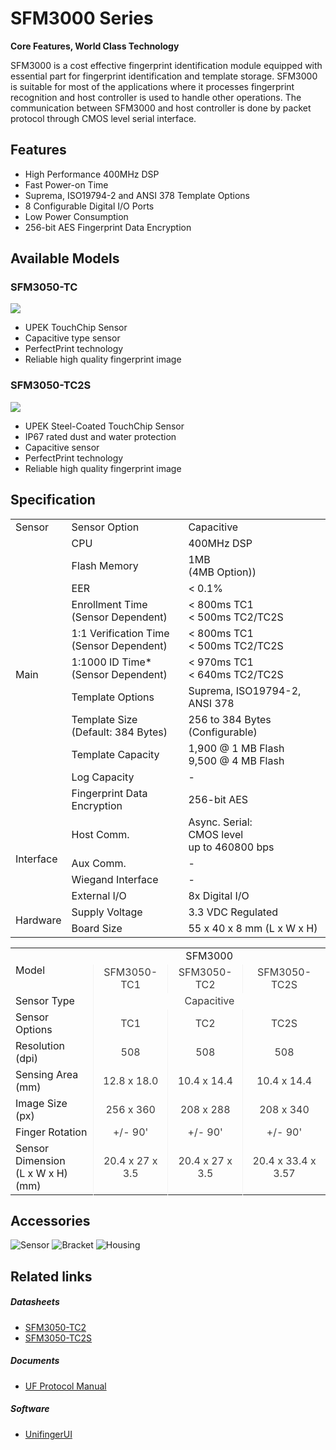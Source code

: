 # SFM3000 Series
**Core Features, World Class Technology**

SFM3000 is a cost effective fingerprint identification module
equipped with essential part for fingerprint identification
and template storage. SFM3000 is suitable for most of the
applications where it processes fingerprint recognition and
host controller is used to handle other operations. The
communication between SFM3000 and host controller is
done by packet protocol through CMOS level serial interface.

## Features
- High Performance 400MHz DSP
- Fast Power-on Time
- Suprema, ISO19794-2 and ANSI 378 Template Options
- 8 Configurable Digital I/O Ports
- Low Power Consumption
- 256-bit AES Fingerprint Data Encryption

## Available Models


### SFM3050-TC
![](https://www.supremainc.com/sites/all/themes/suprema/images/products/sfm3000/sfm3000-2_1.jpg)

- UPEK TouchChip Sensor
- Capacitive type sensor
- PerfectPrint technology
- Reliable high quality fingerprint image

### SFM3050-TC2S
![](https://www.supremainc.com/sites/all/themes/suprema/images/products/sfm3000/sfm3000-2_2.jpg)

- UPEK Steel-Coated TouchChip Sensor
- IP67 rated dust and water protection
- Capacitive sensor
- PerfectPrint technology
- Reliable high quality fingerprint image

## Specification

<div>
<table class="product-table">
	<tbody>		
		<tr class="sub-top">
			<td class="product_title">Sensor</td>			
			<td>Sensor Option</td>			
			<td>Capacitive</td>
		</tr>
		<tr class="sub-top">
			<td class="product_title" rowspan="11">Main</td>
			<td>CPU</td>
			<td>400MHz DSP</td>	
		</tr>
		<tr>
			<td>Flash Memory</td>
			<td>1MB<br>(4MB Option))</td>
		</tr>
		<tr>
			<td>EER</td>
			<td>< 0.1%</td>
		</tr>
		<tr>
			<td>Enrollment Time<br>(Sensor Dependent)</td>
			<td>< 800ms TC1<BR>< 500ms TC2/TC2S</td>
		</tr>
		<tr>
			<td>1:1 Verification Time<br>(Sensor Dependent)</td>
			<td>< 800ms TC1<BR>< 500ms TC2/TC2S</td>
		</tr>
		<tr>
			<td>1:1000 ID Time*<br>(Sensor Dependent)</td>
			<td>< 970ms TC1<BR>< 640ms TC2/TC2S</td>
		</tr>
		<tr>
			<td>Template Options</td>
			<td>Suprema, ISO19794-2, ANSI 378</td>
		</tr>
		<tr>
			<td>Template Size<br>(Default: 384 Bytes)</td>
			<td>256 to 384 Bytes<br>(Configurable)</td>
		</tr>
		<tr>
			<td>Template Capacity</td>
			<td>1,900 @ 1 MB Flash<br>9,500 @ 4 MB Flash</td>
		</tr>
		<tr>
			<td>Log Capacity</td>
			<td>-</td>
		</tr>
		<tr class="sub-bottom">
			<td>Fingerprint Data Encryption</td>
			<td>256-bit AES</td>			
		</tr>
		<tr class="sub-top">
			<td class="product_title" rowspan="4">Interface</td>			
			<td>Host Comm.</td>			
			<td>Async. Serial:<Br>CMOS level<br>up to 460800 bps</td>
		</tr>
		<tr>
			<td>Aux Comm.</td>
			<td>-</td>	
		</tr>
		<tr>
			<td>Wiegand Interface</td>
			<td>-</td>
		</tr>
		<tr class="sub-bottom">
			<td>External I/O</td>
			<td>8x Digital I/O</td>			
		</tr>
		<tr class="sub-top">
			<td class="product_title" rowspan="2">Hardware</td>			
			<td>Supply Voltage</td>			
			<td>3.3 VDC Regulated</td>
		</tr>
		<tr class="sub-bottom">
			<td>Board Size</td>
			<td>55 x 40 x 8 mm (L x W x H)</td>	
		</tr>		
	</tbody>
</table>

<p>

<table class="product-table">
<tbody>
  <tr class="sub-top">
    <td rowspan="2" class="product_title" style="vertical-align:center;">Model</td>
    <td colspan="3" style="text-align: center; vertical-align:center;">SFM3000</td>
  </tr>
  <tr class="sub-top">
    <td style=" border-left: 1px solid #f3f3f3;	color: #3c3c3c;	font-weight: normal;	width: auto; text-align: center; vertical-align: center;">SFM3050-TC1</td>    
	<td style=" border-left: 1px solid #f3f3f3;	color: #3c3c3c;	font-weight: normal;	width: auto; text-align: center; vertical-align: center;">SFM3050-TC2</td>    
	<td style=" border-left: 1px solid #f3f3f3;	color: #3c3c3c;	font-weight: normal;	width: auto; text-align: center; vertical-align: center;">SFM3050-TC2S</td>    
  </tr>
  <tr class="sub-top">
    <td class="product_title">Sensor Type</td>
    <td colspan="3" style=" border-left: 1px solid #f3f3f3;	color: #3c3c3c;	font-weight: normal;	width: auto; text-align: center; vertical-align: center;">Capacitive</td>
  </tr>
  <tr class="sub-top">
    <td class="product_title">Sensor Options</td>
    <td style=" border-left: 1px solid #f3f3f3;	color: #3c3c3c;	font-weight: normal;	width: auto; text-align: center; vertical-align: center;">TC1</td>
	<td style=" border-left: 1px solid #f3f3f3;	color: #3c3c3c;	font-weight: normal;	width: auto; text-align: center; vertical-align: center;">TC2</td>
	<td style=" border-left: 1px solid #f3f3f3;	color: #3c3c3c;	font-weight: normal;	width: auto; text-align: center; vertical-align: center;">TC2S</td>
  </tr>
  <tr class="sub-top">
    <td class="product_title">Resolution (dpi)</td>
    <td style=" border-left: 1px solid #f3f3f3;	color: #3c3c3c;	font-weight: normal;	width: auto; text-align: center; vertical-align: center;">508</td>
	<td style=" border-left: 1px solid #f3f3f3;	color: #3c3c3c;	font-weight: normal;	width: auto; text-align: center; vertical-align: center;">508</td>
	<td style=" border-left: 1px solid #f3f3f3;	color: #3c3c3c;	font-weight: normal;	width: auto; text-align: center; vertical-align: center;">508</td>
  </tr>
  <tr class="sub-top">
    <td class="product_title">Sensing Area (mm)</td>
    <td style=" border-left: 1px solid #f3f3f3;	color: #3c3c3c;	font-weight: normal;	width: auto; text-align: center; vertical-align: center;">12.8 x 18.0</td>
	<td style=" border-left: 1px solid #f3f3f3;	color: #3c3c3c;	font-weight: normal;	width: auto; text-align: center; vertical-align: center;">10.4 x 14.4</td>
	<td style=" border-left: 1px solid #f3f3f3;	color: #3c3c3c;	font-weight: normal;	width: auto; text-align: center; vertical-align: center;">10.4 x 14.4</td>
  </tr>
  <tr class="sub-top">
    <td class="product_title">Image Size (px)</td>
    <td style=" border-left: 1px solid #f3f3f3;	color: #3c3c3c;	font-weight: normal;	width: auto; text-align: center; vertical-align: center;">256 x 360</td>
	<td style=" border-left: 1px solid #f3f3f3;	color: #3c3c3c;	font-weight: normal;	width: auto; text-align: center; vertical-align: center;">208 x 288</td>
	<td style=" border-left: 1px solid #f3f3f3;	color: #3c3c3c;	font-weight: normal;	width: auto; text-align: center; vertical-align: center;">208 x 340</td>
  </tr>
  <tr class="sub-top">
    <td class="product_title">Finger Rotation</td>
    <td style=" border-left: 1px solid #f3f3f3;	color: #3c3c3c;	font-weight: normal;	width: auto; text-align: center; vertical-align: center;">+/- 90'</td>
	<td style=" border-left: 1px solid #f3f3f3;	color: #3c3c3c;	font-weight: normal;	width: auto; text-align: center; vertical-align: center;">+/- 90'</td>
	<td style=" border-left: 1px solid #f3f3f3;	color: #3c3c3c;	font-weight: normal;	width: auto; text-align: center; vertical-align: center;">+/- 90'</td>
  </tr>
  <tr class="sub-top">
    <td class="product_title">Sensor Dimension<Br>(L x W x H) (mm)</td>
    <td style=" border-left: 1px solid #f3f3f3;	color: #3c3c3c;	font-weight: normal;	width: auto; text-align: center; vertical-align: center;">20.4 x 27 x 3.5</td>
	<td style=" border-left: 1px solid #f3f3f3;	color: #3c3c3c;	font-weight: normal;	width: auto; text-align: center; vertical-align: center;">20.4 x 27 x 3.5</td>
	<td style=" border-left: 1px solid #f3f3f3;	color: #3c3c3c;	font-weight: normal;	width: auto; text-align: center; vertical-align: center;">20.4 x 33.4 x 3.57</td>
  </tr>
 </tbody>
</table>
</div>


## Accessories
![Sensor](https://www.supremainc.com/sites/default/files/uploads/SFM3000/tc_accessory.jpg)
![Bracket](https://www.supremainc.com/sites/default/files/uploads/SFM3000/tc_bracket.jpg)
![Housing](https://www.supremainc.com/sites/default/files/uploads/SFM4000/sfm-4000-acc3.jpg)

## Related links
##### Datasheets
- [SFM3050-TC2]()
- [SFM3050-TC2S]()

##### Documents
- [UF Protocol Manual](../documents/UF_Protocol_Manual/)

##### Software
- [UnifingerUI](/)

